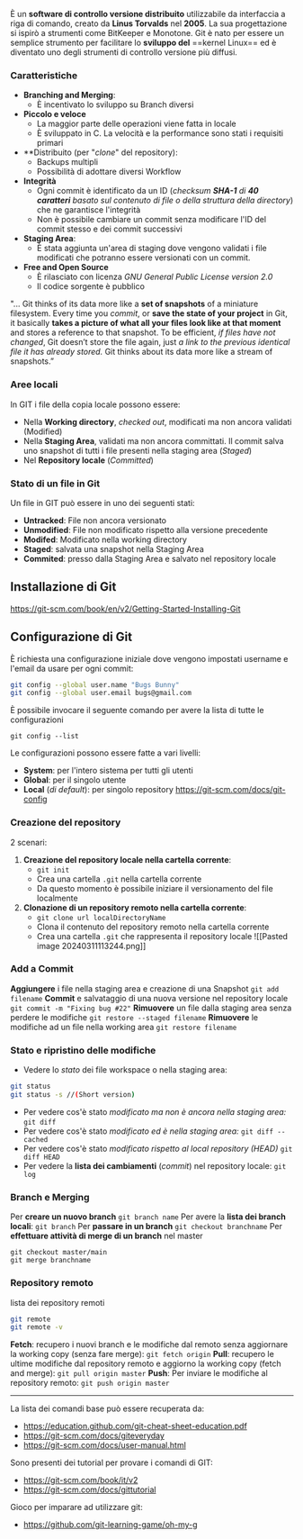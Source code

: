 È un **software di controllo versione distribuito** utilizzabile da interfaccia a riga di comando, creato da **Linus Torvalds** nel **2005**.
La sua progettazione si ispirò a strumenti come BitKeeper e Monotone.
Git è nato per essere un semplice strumento per facilitare lo **sviluppo del** ==kernel Linux== ed è diventato uno degli strumenti di controllo versione più diffusi.
### Caratteristiche
- **Branching and Merging**:
	- È incentivato lo sviluppo su Branch diversi
- **Piccolo e veloce**
	- La maggior parte delle operazioni viene fatta in locale
	- È sviluppato in C. La velocità e la performance sono stati i requisiti primari
- **Distribuito (per "_clone_" del repository):
	- Backups multipli
	- Possibilità di adottare diversi Workflow
- **Integrità**
	- Ogni commit è identificato da un ID (_checksum **SHA-1** di **40 caratteri** basato sul contenuto di file o della struttura della directory_) che ne garantisce l'integrità
	- Non è possibile cambiare un commit senza modificare l'ID del commit stesso e dei commit successivi
- **Staging Area**:
	- È stata aggiunta un'area di staging dove vengono validati i file modificati che potranno essere versionati con un commit.
- **Free and Open Source**
	- È rilasciato con licenza *GNU General Public License version 2.0*
	- Il codice sorgente è pubblico

"... Git thinks of its data more like a **set of snapshots** of a miniature filesystem. Every
time you *commit*, or **save the state of your project** in Git, it basically **takes a picture
of what all your files look like at that moment** and stores a reference to that snapshot.
To be efficient, *if files have not changed*, Git doesn’t store the file again, just *a link to
the previous identical file it has already stored.* Git thinks about its data more like a
stream of snapshots.”
### Aree locali
In GIT i file della copia locale possono essere:
- Nella **Working directory**, *checked out*, modificati ma non ancora validati (Modified)
- Nella **Staging Area**, validati ma non ancora committati. Il commit salva uno snapshot di tutti i file presenti nella staging area (*Staged*)
- Nel **Repository locale** (*Committed*)
### Stato di un file in Git
Un file in GIT può essere in uno dei seguenti stati:
- **Untracked**: File non ancora versionato
- **Unmodified**: File non modificato rispetto alla versione precedente
- **Modifed**: Modificato nella working directory
- **Staged**: salvata una snapshot nella Staging Area
- **Commited**: presso dalla Staging Area e salvato nel repository locale
## Installazione di Git
https://git-scm.com/book/en/v2/Getting-Started-Installing-Git
## Configurazione di Git
È richiesta una configurazione iniziale dove vengono impostati username e l'email  da usare per ogni commit:
````Bash
git config --global user.name "Bugs Bunny"
git config --global user.email bugs@gmail.com
````
È possibile invocare il seguente comando per avere la lista di tutte le configurazioni
````Shell
git config --list
````
Le configurazioni possono essere fatte a vari livelli:
- **System**: per l'intero sistema per tutti gli utenti
- **Global**: per il singolo utente
- **Local** (_di default_): per singolo repository
https://git-scm.com/docs/git-config

### Creazione del repository
2 scenari:
1. **Creazione del repository locale nella cartella corrente**:
	- `git init`
	- Crea una cartella `.git` nella cartella corrente
	- Da questo momento è possibile iniziare il versionamento del file localmente
2. **Clonazione di un repository remoto nella cartella corrente**:
	- `git clone url localDirectoryName`
	- Clona il contenuto del repository remoto nella cartella corrente
	- Crea una cartella `.git` che rappresenta il repository locale
![[Pasted image 20240311113244.png]]
### Add a Commit
**Aggiungere** i file nella staging area e creazione di una Snapshot
 `git add filename`
**Commit** e salvataggio di una nuova versione nel repository locale
 `git commit -m "Fixing bug #22"`
**Rimuovere** un file dalla staging area senza perdere le modifiche
 `git restore --staged filename`
**Rimuovere** le modifiche ad un file nella working area
 `git restore filename`
### Stato e ripristino delle modifiche
- Vedere lo _stato_ dei file workspace o nella staging area:
````Bash
git status
git status -s //(Short version)
````
- Per vedere cos'è stato *modificato ma non è ancora nella staging area:*
`git diff`
- Per vedere cos'è stato *modificato ed è nella staging area:*
`git diff --cached`
- Per vedere cos'è stato *modificato rispetto al local repository (HEAD)*
`git diff HEAD`
- Per vedere la **lista dei cambiamenti** (*commit*) nel repository locale:
`git log`
### Branch e Merging
Per **creare un nuovo branch**
`git branch name`
Per avere la **lista dei branch locali**:
`git branch`
Per **passare in un branch**
`git checkout branchname`
Per **effettuare attività di merge di un branch** nel master
````shell
git checkout master/main
git merge branchname
````
### Repository remoto
lista dei repository remoti
````bash
git remote
git remote -v
````
**Fetch**: recupero i nuovi branch e le modifiche dal remoto senza aggiornare la working copy (senza fare merge):
`git fetch origin`
**Pull**: recupero le ultime modifiche dal repository remoto e aggiorno la working copy (fetch and merge):
`git pull origin master`
**Push**: Per inviare le modifiche al repository remoto:
`git push origin master`

-----------------------------
La lista dei comandi base può essere recuperata da:
- https://education.github.com/git-cheat-sheet-education.pdf
- https://git-scm.com/docs/giteveryday
- https://git-scm.com/docs/user-manual.html

Sono presenti dei tutorial per provare i comandi di GIT:
- https://git-scm.com/book/it/v2
- https://git-scm.com/docs/gittutorial

Gioco per imparare ad utilizzare git:
- https://github.com/git-learning-game/oh-my-g